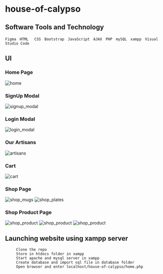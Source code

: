 # house-of-calypso


## Software Tools and Technology
```Figma```
&nbsp;
```HTML ```
&nbsp;
```CSS```
&nbsp;
```Bootstrap```
&nbsp;
```JavaScript```
&nbsp;
```AJAX```
&nbsp;
```PHP```
&nbsp;
```mySQL```
&nbsp;
```xampp```
&nbsp;
```Visual Studio Code```

## UI

### Home Page
![home](https://github.com/lizzencamelo/house-of-calypso/blob/master/product/home.png)

### SignUp Modal  
![signup_modal](https://github.com/lizzencamelo/house-of-calypso/blob/master/product/signup_modal.png)

### Login Modal   
![login_modal](https://github.com/lizzencamelo/house-of-calypso/blob/master/product/login_modal.png)

### Our Artisans
![artisans](https://github.com/lizzencamelo/house-of-calypso/blob/master/product/artisans.png)

### Cart   
![cart](https://github.com/lizzencamelo/house-of-calypso/blob/master/product/cart.png)

### Shop Page
![shop_mugs](https://github.com/lizzencamelo/house-of-calypso/blob/master/product/shop_mugs.png)
![shop_plates](https://github.com/lizzencamelo/house-of-calypso/blob/master/product/shop_plates.png)

### Shop Product Page 
![shop_product](https://github.com/lizzencamelo/house-of-calypso/blob/master/product/shop_product.png)
![shop_product](https://github.com/lizzencamelo/house-of-calypso/blob/master/product/shop_product_sec.png)
![shop_product](https://github.com/lizzencamelo/house-of-calypso/blob/master/product/shop_product_ter.png)



## Launching website using xampp server

         Clone the repo  
         Store in htdocs folder in xampp  
         Start apache and mysql server in xampp
         Create database and import sql file in database folder
         Open browser and enter localhost/house-of-calypso/home.php
         
